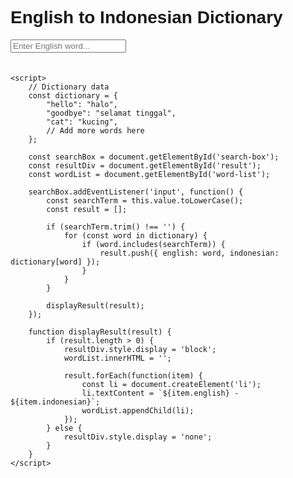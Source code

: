 <!DOCTYPE html>
<html lang="en">
<head>
    <meta charset="UTF-8">
    <meta name="viewport" content="width=device-width, initial-scale=1.0">
    <title>English to Indonesian Dictionary</title>
    <style>
        body {
            font-family: Arial, sans-serif;
        }
        #search-box {
            margin-bottom: 20px;
        }
        #result {
            display: none;
            margin-top: 20px;
        }
        li {
            margin-bottom: 5px;
        }
    </style>
</head>
<body>
    <h1>English to Indonesian Dictionary</h1>
    <input type="text" id="search-box" placeholder="Enter English word...">
    <div id="result">
        <h2>Result:</h2>
        <ul id="word-list"></ul>
    </div>

    <script>
        // Dictionary data
        const dictionary = {
            "hello": "halo",
            "goodbye": "selamat tinggal",
            "cat": "kucing",
            // Add more words here
        };

        const searchBox = document.getElementById('search-box');
        const resultDiv = document.getElementById('result');
        const wordList = document.getElementById('word-list');

        searchBox.addEventListener('input', function() {
            const searchTerm = this.value.toLowerCase();
            const result = [];

            if (searchTerm.trim() !== '') {
                for (const word in dictionary) {
                    if (word.includes(searchTerm)) {
                        result.push({ english: word, indonesian: dictionary[word] });
                    }
                }
            }

            displayResult(result);
        });

        function displayResult(result) {
            if (result.length > 0) {
                resultDiv.style.display = 'block';
                wordList.innerHTML = '';

                result.forEach(function(item) {
                    const li = document.createElement('li');
                    li.textContent = `${item.english} - ${item.indonesian}`;
                    wordList.appendChild(li);
                });
            } else {
                resultDiv.style.display = 'none';
            }
        }
    </script>
</body>
</html>

